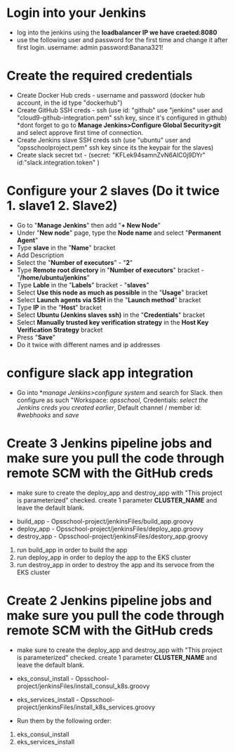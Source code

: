 # Login into your Jenkins
- log into the jenkins using the **loadbalancer IP we have craeted:8080**
- use the following user and password for the first time and change it after first login. username: admin password:Banana321!

# Create the required credentials
- Create Docker Hub creds - username and password (docker hub account, in the id type "dockerhub")
- Create GitHub SSH creds - ssh (use id: "github" use "jenkins" user and "cloud9-github-integration.pem" ssh key, since it's configured in github) *dont forget to go to **Manage Jenkins>Configure Global Security>git** and select approve first time of connection.
- Create Jenkins slave SSH creds ssh (use "ubuntu" user and "opsschoolproject.pem" ssh key since its the keypair for the slaves)
- Create slack secret txt - (secret: "KFLek94samnZvN6AlC0j9DYr" id:"slack.integration.token" )

# Configure your 2 slaves (Do it twice 1. slave1 2. Slave2)
- Go to "**Manage Jenkins**" then add "**+ New Node**"
- Under "**New node**" page, type the **Node name** and select "**Permanent Agent**"
- Type **slave** in the "**Name**" bracket
- Add Description
- Select the "**Number of executors**" - "**2**"
- Type **Remote root directory** in "**Number of executors**" bracket - "**/home/ubuntu/jenkins**"
- Type **Lable** in the "**Labels**" bracket - "**slaves**"
- Select **Use this node as much as possible** in the "**Usage**" bracket
- Select **Launch agents via SSH** in the "**Launch method**" bracket
- Type **IP** in the "**Host**" bracket
- Select **Ubuntu (Jenkins slaves ssh)**  in the "**Credentials**" bracket
- Select **Manually trusted key verification strategy** in the **Host Key Verification Strategy** bracket
- Press "**Save**"
- Do it twice with different names and ip addresses

# configure slack app integration
 - Go into **manage Jenkins>configure system* and search for Slack.
then configure as such "Workspace: *opsschool*, Credentials: *select the Jenkins creds you created earlier*, Default channel / member id: *#webhooks* and *save*


# Create 3 Jenkins pipeline jobs and make sure you pull the code through remote SCM with the GitHub creds
* make sure to create the deploy_app and destroy_app with "This project is parameterized" checked. create 1 parameter **CLUSTER_NAME** and leave the default blank.

- build_app - Opsschool-project/jenkinsFiles/build_app.groovy
- deploy_app - Opsschool-project/jenkinsFiles/deploy_app.groovy
- destroy_app - Opsschool-project/jenkinsFiles/destory_app.groovy

1. run build_app in order to build the app
2. run deploy_app in order to deploy the app to the EKS cluster
3. run destroy_app  in order to destroy the app and its servoce from the EKS cluster

# Create 2 Jenkins pipeline jobs and make sure you pull the code through remote SCM with the GitHub creds
* make sure to create the deploy_app and destroy_app with "This project is parameterized" checked. create 1 parameter **CLUSTER_NAME** and leave the default blank.

- eks_consul_install - Opsschool-project/jenkinsFiles/install_consul_k8s.groovy
- eks_services_install - Opsschool-project/jenkinsFiles/install_k8s_services.groovy

- Run them by the following order:
1. eks_consul_install
2. eks_services_install